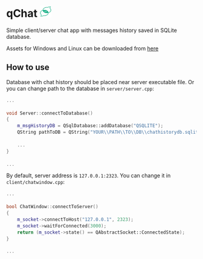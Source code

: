 # qChat <img src="client/images/icon.png" alt="icon" width="30"/>

Simple client/server chat app with messages history saved in SQLite database.

Assets for Windows and Linux can be downloaded from [here](https://github.com/RamilDautov/qChat/releases/tag/v1.0.0)

## How to use

Database with chat history should be placed near server executable file. Or you can change path to the database in `server/server.cpp`:

```c++
...

void Server::connectToDatabase()
{
    m_msgHistoryDB = QSqlDatabase::addDatabase("QSQLITE");
    QString pathToDB = QString("YOUR\\PATH\\TO\\DB\\chathistorydb.sqlite");

    ...
}

...
```

By default, server address is `127.0.0.1:2323`. You can change it in `client/chatwindow.cpp`:

```c++
...

bool ChatWindow::connectToServer()
{
    m_socket->connectToHost("127.0.0.1", 2323);
    m_socket->waitForConnected(3000);
    return (m_socket->state() == QAbstractSocket::ConnectedState);
}

...
```
